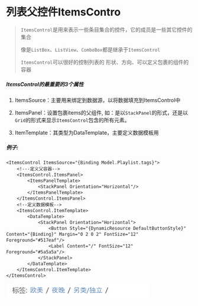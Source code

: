 # 列表父控件ItemsContro

> `ItemsControl`是用来表示一些条目集合的控件，它的成员是一些其它控件的集合
>
> 像是`ListBox`、`ListView`、`ComboBox`都是继承于`ItemsControl`
>
> `ItemsControl`可以很好的控制列表的 形状、方向、可以定义包裹的组件的容器



##### ItemsControl的最重要的3个属性

1. ItemsSource：主要用来绑定到数据源，以将数据填充到ItemsControl中

2. ItemsPanel：设置包裹items的父组件, 如：是以`StackPanel`的形式，还是以`Grid`的形式来显示`ItemsControl`包含的所有元素。

3. ItemTemplate：其类型为DataTemplate，主要定义数据模板用



##### 例子:

```xaml
<ItemsControl ItemsSource="{Binding Model.Playlist.tags}">
    <!---定义父容器-->
    <ItemsControl.ItemsPanel>
        <ItemsPanelTemplate>
            <StackPanel Orientation="Horizontal"/>
        </ItemsPanelTemplate>
    </ItemsControl.ItemsPanel>
    <!--定义数据模板-->
    <ItemsControl.ItemTemplate>
        <DataTemplate>
            <StackPanel Orientation="Horizontal">
                <Button Style="{DynamicResource DefaultButtonStyle}"  Content="{Binding}" Margin="0 2 0 2" FontSize="12" Foreground="#517eaf"/>
                <Label Content="/" FontSize="12" Foreground="#5a5a5a"/>
            </StackPanel>
        </DataTemplate>
    </ItemsControl.ItemTemplate>
</ItemsControl>
```

![image-20221111104129247](../../assets/image-20221111104129247.png)